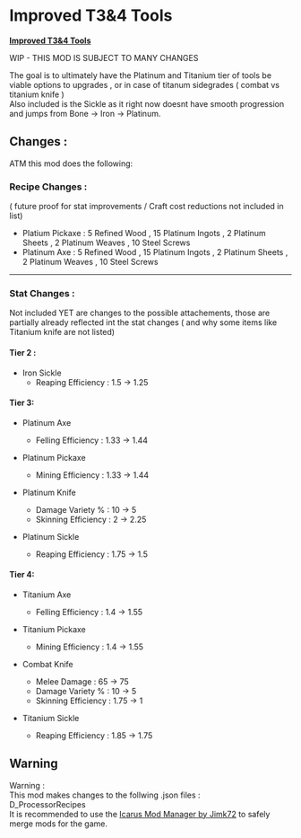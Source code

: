 # Improved T3&4 Tools
[**Improved T3&4 Tools**](https://github.com/CryorusTheDragon/Icarus_Mods/edit/Improved_T3%2B4_Tools)

WIP - THIS MOD IS SUBJECT TO MANY CHANGES

The goal is to ultimately have the Platinum and Titanium tier of tools be viable options to upgrades , or in case of titanum sidegrades ( combat vs titanium knife ) <br>
Also included is the Sickle as it right now doesnt have smooth progression and jumps from Bone -> Iron -> Platinum. 


## Changes :
ATM this mod does the following: <br> 

### Recipe Changes :
( future proof for stat improvements / Craft cost reductions not included in list) <br>
  - Platium Pickaxe : 5 Refined Wood , 15 Platinum Ingots , 2 Platinum Sheets , 2 Platinum Weaves , 10 Steel Screws 
  - Platinum Axe : 5 Refined Wood , 15 Platinum Ingots , 2 Platinum Sheets , 2 Platinum Weaves , 10 Steel Screws

---

### Stat Changes :

Not included YET are changes to the possible attachements, those are partially already reflected int the stat changes ( and why some items like Titanium knife are not listed) 

#### Tier 2 : 
  - Iron Sickle
    - Reaping Efficiency : 1.5 -> 1.25

#### Tier 3:
  - Platinum Axe
    - Felling Efficiency : 1.33 -> 1.44
      
  - Platinum Pickaxe
    - Mining Efficiency : 1.33 -> 1.44
      
  - Platinum Knife
    - Damage Variety % : 10 -> 5 
    - Skinning Efficiency : 2 -> 2.25
      
  - Platinum Sickle 
    - Reaping Efficiency : 1.75 -> 1.5

#### Tier 4: 
  - Titanium Axe
    - Felling Efficiency : 1.4 -> 1.55
      
  - Titanium Pickaxe
    - Mining Efficiency : 1.4 -> 1.55
      
  - Combat Knife
    - Melee Damage : 65 -> 75
    - Damage Variety % : 10 -> 5 
    - Skinning Efficiency : 1.75 -> 1
          
  - Titanium Sickle
    - Reaping Efficiency : 1.85 -> 1.75
      
  

## Warning
 Warning :<br>
This mod makes changes to the follwing .json files :<br> D_ProcessorRecipes <br>
It is recommended to use the [Icarus Mod Manager by Jimk72](https://github.com/Jimk72/Icarus_Software/raw/main/IcarusModManager_1_6_7_Full.zip) to safely merge mods for the game.

